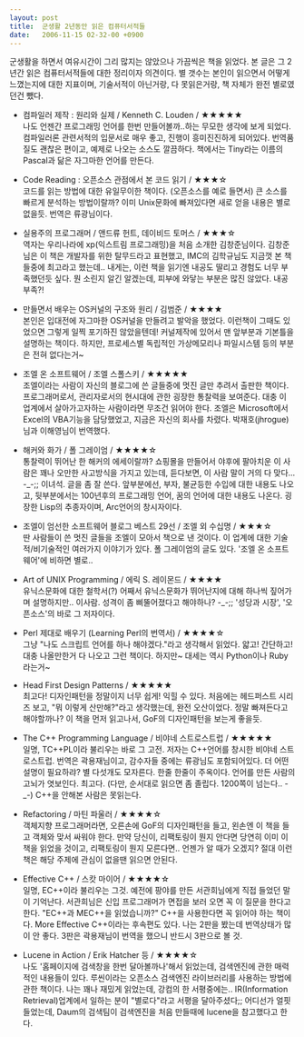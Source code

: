 ```yaml
---
layout: post
title:  군생활 2년동안 읽은 컴퓨터서적들
date:   2006-11-15 02-32-00 +0900
---
```

군생활을 하면서 여유시간이 그리 많지는 않았으나 가끔씩은 책을 읽었다. 본 글은 그 2년간 읽은 컴퓨터서적들에 대한 정리이자 의견이다. 별 갯수는 본인이 읽으면서 어떻게 느꼈는지에 대한 지표이며, 기술서적이 아닌거랑, 다 못읽은거랑, 책 자체가 완전 별로였던건 뺐다.

* 컴파일러 제작 : 원리와 실제 / Kenneth C. Louden / ★★★★★<br />
나도 언젠간 프로그래밍 언어를 한번 만들어볼까..하는 무모한 생각에 보게 되었다. 컴파일러론 관련서적의 입문서로 매우 좋고, 진행이 흥미진진하게 되어있다. 번역품질도 괜찮은 편이고, 예제로 나오는 소스도 깔끔하다. 책에서는 Tiny라는 이름의 Pascal과 닮은 자그마한 언어를 만든다.

* Code Reading : 오픈소스 관점에서 본 코드 읽기 / ★★★☆<br />
코드를 읽는 방법에 대한 유일무이한 책이다. (오픈소스를 예로 들면서) 큰 소스를 빠르게 분석하는 방법이랄까? 이미 Unix문화에 빠져있다면 새로 얻을 내용은 별로 없을듯. 번역은 류광님이다.

* 실용주의 프로그래머 / 앤드류 헌트, 데이비드 토머스 / ★★★☆<br />
역자는 우리나라에 xp(익스트림 프로그래밍)을 처음 소개한 김창준님이다. 김창준님은 이 책은 개발자를 위한 탈무드라고 표현했고, IMC의 김학규님도 지금껏 본 책들중에 최고라고 했는데.. 내게는, 이런 책을 읽기엔 내공도 딸리고 경험도 너무 부족했던듯 싶다. 뭔 소린지 알긴 알겠는데, 피부에 와닿는 부분은 많진 않았다. 내공부족?!

* 만들면서 배우는 OS커널의 구조와 원리 / 김범준 / ★★★★<br />
본인은 입대전에 자그마한 OS커널을 만들려고 발악을 했었다. 이런책이 그때도 있었으면 그렇게 일찍 포기하진 않았을텐데! 커널제작에 있어서 맨 앞부분과 기본틀을 설명하는 책이다. 하지만, 프로세스별 독립적인 가상메모리나 파일시스템 등의 부분은 전혀 없다는거~

* 조엘 온 소프트웨어 / 조엘 스폴스키 / ★★★★★<br />
조엘이라는 사람이 자신의 블로그에 쓴 글들중에 멋진 글만 추려서 출판한 책이다. 프로그래머로서, 관리자로서의 현시대에 관한 굉장한 통찰력을 보여준다. 대충 이 업계에서 살아가고자하는 사람이라면 무조건 읽어야 한다. 조엘은 Microsoft에서 Excel의 VBA기능을 담당했었고, 지금은 자신의 회사를 차렸다. 박재호(jhrogue)님과 이해영님이 번역했다.

* 해커와 화가 / 폴 그레이엄 / ★★★★☆<br />
통찰력이 뛰어난 한 해커의 에세이랄까? 쇼핑몰을 만들어서 야후에 팔아치운 이 사람은 꽤나 오만한 사고방식을 가지고 있는데, 듣다보면, 이 사람 말이 거의 다 맞다... -_-;; 이녀석. 글을 좀 잘 쓴다. 앞부분에선, 부자, 불균등한 수입에 대한 내용도 나오고, 뒷부분에서는 100년후의 프로그래밍 언어, 꿈의 언어에 대한 내용도 나온다. 굉장한 Lisp의 추종자이며, Arc언어의 창시자이다.

* 조엘이 엄선한 소프트웨어 블로그 베스트 29선 / 조엘 외 수십명 / ★★★☆<br />
딴 사람들이 쓴 멋진 글들을 조엘이 모아서 책으로 낸 것이다. 이 업계에 대한 기술적/비기술적인 여러가지 이야기가 있다. 폴 그레이엄의 글도 있다. '조엘 온 소프트웨어'에 비하면 별로..

* Art of UNIX Programming / 에릭 S. 레이몬드 / ★★★★<br />
유닉스문화에 대한 철학서(?) 어째서 유닉스문화가 뛰어난지에 대해 하나씩 짚어가며 설명하지만.. 이사람. 성격이 좀 삐뚤어졌다고 해야하나? -_-;; '성당과 시장', '오픈소스'의 바로 그 저자이다.

* Perl 제대로 배우기 (Learning Perl의 번역서) / ★★★★☆<br />
그냥 "나도 스크립트 언어를 하나 해야겠다."라고 생각해서 읽었다. 얇고! 간단하고! 대충 나올만한거 다 나오고 그런 책이다. 하지만~ 대세는 역시 Python이나 Ruby라는거~

* Head First Design Patterns / ★★★★★<br />
최고다! 디자인패턴을 정말이지 너무 쉽게! 익힐 수 있다. 처음에는 헤드퍼스트 시리즈 보고, "뭐 이렇게 산만해?"라고 생각했는데, 완전 오산이었다. 정말 빠져든다고 해야할까나? 이 책을 먼저 읽고나서, GoF의 디자인패턴을 보는게 좋을듯.

* The C++ Programming Language / 비야네 스트로스트럽 / ★★★★★<br />
일명, TC++PL이라 불리우는 바로 그 고전. 저자는 C++언어를 창시한 비야네 스트로스트럽. 번역은 곽용재님이고, 감수자들 중에는 류광님도 포함되어있다. 더 어떤 설명이 필요하랴? 별 다섯개도 모자른다. 한줄 한줄이 주옥이다. 언어를 만든 사람의 고뇌가 엿보인다. 최고다. (다만, 순서대로 읽으면 좀 졸립다. 1200쪽이 넘는다.. -_-) C++을 안해본 사람은 못읽는다.

* Refactoring / 마틴 파울러 / ★★★★☆<br />
객체지향 프로그래머라면, 오른손에 GoF의 디자인패턴을 들고, 왼손엔 이 책을 들고 객체와 맞서 싸워야 한다. 만약 당신이, 리팩토링이 뭔지 안다면 당연히 이미 이 책을 읽었을 것이고, 리팩토링이 뭔지 모른다면.. 언젠가 알 때가 오겠지? 절대 이런 책은 해당 주제에 관심이 없을땐 읽으면 안된다.

* Effective C++ / 스캇 마이어 / ★★★★☆<br />
일명, EC++이라 불리우는 그것. 예전에 팡야를 만든 서관희님에게 직접 들었던 말이 기억난다. 서관희님은 신입 프로그래머가 면접을 보러 오면 꼭 이 질문을 한다고 한다. "EC++과 MEC++을 읽었습니까?" C++을 사용한다면 꼭 읽어야 하는 책이다. More Effective C++이라는 후속편도 있다. 나는 2판을 봤는데 번역상태가 많이 안 좋다. 3판은 곽용재님이 번역을 했으니 반드시 3판으로 볼 것.

* Lucene in Action / Erik Hatcher 등 / ★★★★☆<br />
나도 '홈페이지에 검색창을 한번 달아볼까나'해서 읽었는데, 검색엔진에 관한 매력적인 내용들이 있다. 루씬이라는 오픈소스 검색엔진 라이브러리를 사용하는 방법에 관한 책이다. 나는 꽤나 재밌게 읽었는데, 강컴의 한 서평중에는.. IR(Information Retrieval)업계에서 일하는 분이 "별로다"라고 서평을 달아주셨다;; 어디선가 얼핏 들었는데, Daum의 검색팀이 검색엔진을 처음 만들때에 lucene을 참고했다고 한다.
